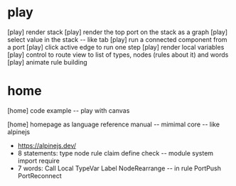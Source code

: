 # play

[play] render stack
[play] render the top port on the stack as a graph
[play] select value in the stack -- like tab
[play] run a connected component from a port
[play] click active edge to run one step
[play] render local variables
[play] control to route view to list of types, nodes (rules about it) and words
[play] animate rule building

# home

[home] code example -- play with canvas

[home] homepage as language reference manual -- mimimal core -- like alpinejs

- https://alpinejs.dev/
- 8 statements: type node rule claim define check -- module system import require
- 7 words: Call Local TypeVar Label NodeRearrange -- in rule PortPush PortReconnect
